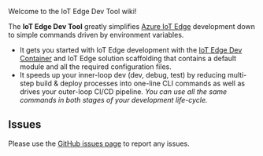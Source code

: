 Welcome to the IoT Edge Dev Tool wiki!

The **IoT Edge Dev Tool** greatly simplifies [Azure IoT Edge](https:/azure.microsoft.com/en-us/services/iot-edge/) development down to simple commands driven by environment variables.

 - It gets you started with IoT Edge development with the [IoT Edge Dev Container](quickstart-with-iot-edge-dev-container) and IoT Edge solution scaffolding that contains a default module and all the required configuration files.
 - It speeds up your inner-loop dev (dev, debug, test) by reducing multi-step build & deploy processes into one-line CLI commands as well as drives your outer-loop CI/CD pipeline. _You can use all the same commands in both stages of your development life-cycle._

## Issues

Please use the [GitHub issues page](https://github.com/azure/iotedgedev/issues) to report any issues.

